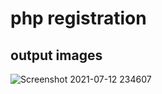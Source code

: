 # php registration
## output images
![Screenshot 2021-07-12 234607](https://user-images.githubusercontent.com/72956653/125336604-9d992f80-e36b-11eb-87aa-7989c831a98c.png)
